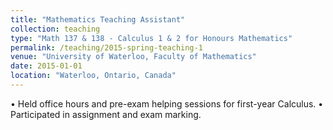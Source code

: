 ```yaml
---
title: "Mathematics Teaching Assistant"
collection: teaching
type: "Math 137 & 138 - Calculus 1 & 2 for Honours Mathematics"
permalink: /teaching/2015-spring-teaching-1
venue: "University of Waterloo, Faculty of Mathematics"
date: 2015-01-01
location: "Waterloo, Ontario, Canada"
---
```


• Held office hours and pre-exam helping sessions for first-year Calculus.
• Participated in assignment and exam marking.

<!-- Heading 1
======

Heading 2
======

Heading 3
====== -->

